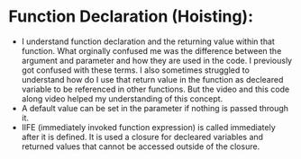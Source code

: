 # Function Declaration (Hoisting):

- I understand function declaration and the returning value within that function. What orginally confused me was the difference between the argument and parameter and how they are used in the code. I previously got confused with these terms. I also sometimes struggled to understand how do I use that return value in the function as decleared variable to be referenced in other functions. But the video and this code along video helped my understanding of this concept.
- A default value can be set in the parameter if nothing is passed through it.
- IIFE (immediately invoked function expression) is called immediately after it is defined. It is used a closure for decleared variables and returned values that cannot be accessed outside of the closure.